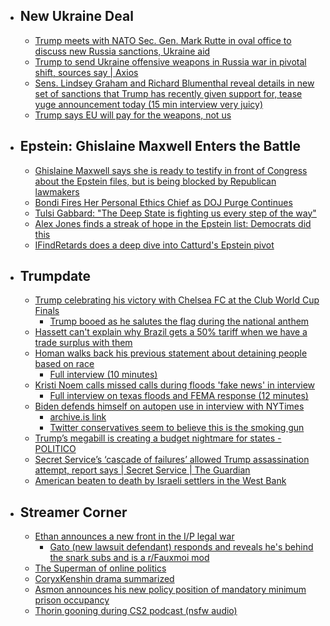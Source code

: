   - ## New Ukraine Deal
    - [Trump meets with NATO Sec. Gen. Mark Rutte in oval office to discuss new Russia sanctions, Ukraine aid](https://www.youtube.com/live/qej0OQZCqX0?si=TXxlplnfTy3dRoNY)
    - [Trump to send Ukraine offensive weapons in Russia war in pivotal shift, sources say | Axios](https://www.axios.com/2025/07/14/trump-ukraine-weapons-missiles-russia)
    - [Sens. Lindsey Graham and Richard Blumenthal reveal details in new set of sanctions that Trump has recently given support for, tease yuge announcement today (15 min interview very juicy)](https://youtu.be/liBfHnmhZS4?si=qZF10BddR8Tytu1Z)
    - [Trump says EU will pay for the weapons, not us](https://x.com/RapidResponse47/status/1944546839987958042)
  - ## Epstein: Ghislaine Maxwell Enters the Battle
    - [Ghislaine Maxwell says she is ready to testify in front of Congress about the Epstein files, but is being blocked by Republican lawmakers](https://www.dailymail.co.uk/news/article-14901591/Jeffery-Epstein-Ghislaine-Maxwell-trump-congress.html)
    - [Bondi Fires Her Personal Ethics Chief as DOJ Purge Continues](https://news.bloomberglaw.com/ip-law/bondi-fires-her-personal-ethics-chief-as-doj-purge-continues)
    - [Tulsi Gabbard: "The Deep State is fighting us every step of the way"](https://x.com/EricLDaugh/status/1944380432637694406)
    - [Alex Jones finds a streak of hope in the Epstein list: Democrats did this](https://x.com/RealAlexJones/status/1944452877260308589)
    - [IFindRetards does a deep dive into Catturd's Epstein pivot](https://x.com/IfindRetards/status/1944485384718811493)
  - ## Trumpdate
    - [Trump celebrating his victory with Chelsea FC at the Club World Cup Finals](https://x.com/RaheemKassam/status/1944520546433007924)
      - [Trump booed as he salutes the flag during the national anthem](https://x.com/CalltoActivism/status/1944524940113588290)
    - [Hassett can't explain why Brazil gets a 50% tariff when we have a trade surplus with them](https://x.com/atrupar/status/1944414570090475689)
    - [Homan walks back his previous statement about detaining people based on race](https://x.com/atrupar/status/1944383533054591254)
      - [Full interview (10 minutes)](https://youtu.be/EnfUWADmiGk?si=ebvlYRWXctjeyvEU)
    - [Kristi Noem calls missed calls during floods 'fake news' in interview](https://x.com/Acyn/status/1944401123466736007)
      - [Full interview on texas floods and FEMA response (12 minutes)](https://youtu.be/vfFlM0TvbMw?si=vqGqha5wSAdol94e)
    - [Biden defends himself on autopen use in interview with NYTimes](https://www.nytimes.com/2025/07/13/us/politics/biden-pardon-autopen-trump.html)
      - [archive.is link](https://archive.is/44s6W)
      - [Twitter conservatives seem to believe this is the smoking gun](https://x.com/libsoftiktok/status/1944597725552459816)
    - [Trump’s megabill is creating a budget nightmare for states - POLITICO](https://www.politico.com/news/2025/07/14/trump-megabill-budget-nightmare-states-00449924)
    - [Secret Service’s ‘cascade of failures’ allowed Trump assassination attempt, report says | Secret Service | The Guardian](https://www.theguardian.com/us-news/2025/jul/13/trump-assassination-attempt-secret-service-report)
    - [American beaten to death by Israeli settlers in the West Bank](https://www.nbcnews.com/world/middle-east/american-killed-west-bank-israel-settlers-violence-rcna218408)
  - ## Streamer Corner
    - [Ethan announces a new front in the I/P legal war](https://x.com/Awk20000/status/1944624363459977554)
      - [Gato (new lawsuit defendant) responds and reveals he's behind the snark subs and is a r/Fauxmoi mod](https://x.com/Awk20000/status/1944643695028093037)
    - [The Superman of online politics](https://x.com/Awk20000/status/1944769465453072437)
    - [CoryxKenshin drama summarized](https://x.com/Awk20000/status/1944722435229864267)
    - [Asmon announces his new policy position of mandatory minimum prison occupancy](https://x.com/Awk20000/status/1944430830333395266)
    - [Thorin gooning during CS2 podcast (nsfw audio)](https://youtu.be/WTe56gb9PXE?si=dhlkRCzkzU6Vj3v4)
#